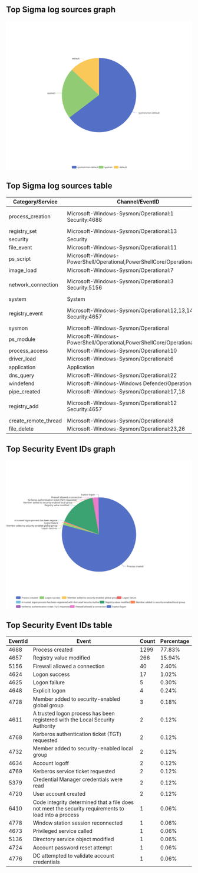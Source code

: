 ## Top Sigma log sources graph
![Top Sigma log sources](Windows-Events-with-Sigma-Rules.svg)
## Top Sigma log sources table
| Category/Service | Channel/EventID | Count | Percentage | Rules | Source |
|------------------|-----------------|-------|------------|-------|--------|
| process_creation | Microsoft-Windows-Sysmon/Operational:1<br>Security:4688 | 2679 | 58.15% | 2679 | sysmon<br>non-default |
| registry_set | Microsoft-Windows-Sysmon/Operational:13 | 432 | 9.38% | 432 | sysmon |
| security | Security | 253 | 5.49% | 253 | default |
| file_event | Microsoft-Windows-Sysmon/Operational:11 | 208 | 4.51% | 208 | sysmon |
| ps_script | Microsoft-Windows-PowerShell/Operational,PowerShellCore/Operational:4104 | 184 | 3.99% | 184 | default |
| image_load | Microsoft-Windows-Sysmon/Operational:7 | 119 | 2.58% | 119 | sysmon |
| network_connection | Microsoft-Windows-Sysmon/Operational:3<br>Security:5156 | 104 | 2.26% | 104 | sysmon<br>non-default |
| system | System | 94 | 2.04% | 94 | default |
| registry_event | Microsoft-Windows-Sysmon/Operational:12,13,14<br>Security:4657 | 80 | 1.74% | 80 | sysmon<br>non-default |
| sysmon | Microsoft-Windows-Sysmon/Operational | 62 | 1.35% | 62 | sysmon |
| ps_module | Microsoft-Windows-PowerShell/Operational,PowerShellCore/Operational:4103 | 35 | 0.76% | 35 | sysmon |
| process_access | Microsoft-Windows-Sysmon/Operational:10 | 32 | 0.69% | 32 | sysmon |
| driver_load | Microsoft-Windows-Sysmon/Operational:6 | 32 | 0.69% | 32 | sysmon |
| application | Application | 30 | 0.65% | 30 | default |
| dns_query | Microsoft-Windows-Sysmon/Operational:22 | 24 | 0.52% | 24 | sysmon |
| windefend | Microsoft-Windows-Windows Defender/Operational | 21 | 0.46% | 21 | default |
| pipe_created | Microsoft-Windows-Sysmon/Operational:17,18 | 20 | 0.43% | 20 | sysmon |
| registry_add | Microsoft-Windows-Sysmon/Operational:12<br>Security:4657 | 20 | 0.43% | 20 | sysmon<br>non-default |
| create_remote_thread | Microsoft-Windows-Sysmon/Operational:8 | 16 | 0.35% | 16 | sysmon |
| file_delete | Microsoft-Windows-Sysmon/Operational:23,26 | 14 | 0.30% | 14 | sysmon |
## Top Security Event IDs graph
![Top Security Event IDs](Windows-Events-Security-IDs.svg)
## Top Security Event IDs table
| EventId | Event | Count | Percentage |
|---------|-------|-------|------------|
| 4688 | Process created | 1299 | 77.83% |
| 4657 | Registry value modified | 266 | 15.94% |
| 5156 | Firewall allowed a connection | 40 | 2.40% |
| 4624 | Logon success | 17 | 1.02% |
| 4625 | Logon failure | 5 | 0.30% |
| 4648 | Explicit logon | 4 | 0.24% |
| 4728 | Member added to security-enabled global group | 3 | 0.18% |
| 4611 | A trusted logon process has been registered with the Local Security Authority | 2 | 0.12% |
| 4768 | Kerberos authentication ticket (TGT) requested | 2 | 0.12% |
| 4732 | Member added to security-enabled local group | 2 | 0.12% |
| 4634 | Account logoff | 2 | 0.12% |
| 4769 | Kerberos service ticket requested | 2 | 0.12% |
| 5379 | Credential Manager credentials were read | 2 | 0.12% |
| 4720 | User account created | 2 | 0.12% |
| 6410 | Code integrity determined that a file does not meet the security requirements to load into a process | 1 | 0.06% |
| 4778 | Window station session reconnected | 1 | 0.06% |
| 4673 | Privileged service called | 1 | 0.06% |
| 5136 | Directory service object modified | 1 | 0.06% |
| 4724 | Account password reset attempt | 1 | 0.06% |
| 4776 | DC attempted to validate account credentials | 1 | 0.06% |
